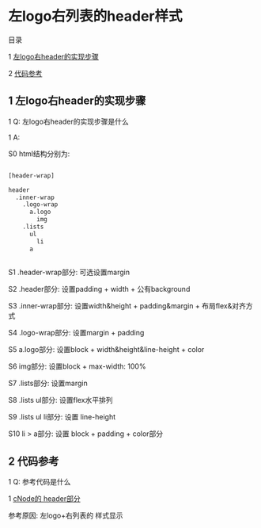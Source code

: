 ﻿# 左logo右列表的header样式

目录

1 [左logo右header的实现步骤](#1)

2 [代码参考](#2)



## <span id="1"> 1 左logo右header的实现步骤 </span>

1 Q: 左logo右header的实现步骤是什么

1 A: 

S0 html结构分别为:

```html

[header-wrap]

header
  .inner-wrap
    .logo-wrap
      a.logo
        img
    .lists
      ul
        li
	  a
	
````
S1 .header-wrap部分: 可选设置margin

S2 .header部分:      设置padding + width + 公有background

S3 .inner-wrap部分:  设置width&height + padding&margin +  布局flex&对齐方式 

S4 .logo-wrap部分:   设置margin + padding

S5 a.logo部分: 	     设置block + width&height&line-height + color

S6 img部分:          设置block + max-width: 100%


S7 .lists部分:        设置margin

S8 .lists ul部分:     设置flex水平排列

S9 .lists ul li部分:  设置 line-height

S10 li > a部分:       设置 block + padding + color部分



## <span id="2">2 代码参考 </span>

1 Q: 参考代码是什么

1 [cNode的 header部分]()

参考原因: 左logo+右列表的 样式显示








